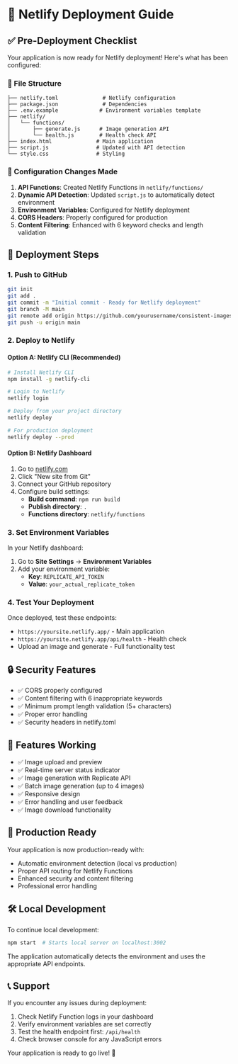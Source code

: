 # 🚀 Netlify Deployment Guide

## ✅ Pre-Deployment Checklist

Your application is now ready for Netlify deployment! Here's what has been configured:

### 📁 File Structure
```
├── netlify.toml              # Netlify configuration
├── package.json              # Dependencies
├── .env.example             # Environment variables template
├── netlify/
│   └── functions/
│       ├── generate.js      # Image generation API
│       └── health.js        # Health check API
├── index.html              # Main application
├── script.js               # Updated with API detection
└── style.css               # Styling
```

### 🔧 Configuration Changes Made

1. **API Functions**: Created Netlify Functions in `netlify/functions/`
2. **Dynamic API Detection**: Updated `script.js` to automatically detect environment
3. **Environment Variables**: Configured for Netlify deployment
4. **CORS Headers**: Properly configured for production
5. **Content Filtering**: Enhanced with 6 keyword checks and length validation

## 🚀 Deployment Steps

### 1. Push to GitHub
```bash
git init
git add .
git commit -m "Initial commit - Ready for Netlify deployment"
git branch -M main
git remote add origin https://github.com/yourusername/consistent-images.git
git push -u origin main
```

### 2. Deploy to Netlify

#### Option A: Netlify CLI (Recommended)
```bash
# Install Netlify CLI
npm install -g netlify-cli

# Login to Netlify
netlify login

# Deploy from your project directory
netlify deploy

# For production deployment
netlify deploy --prod
```

#### Option B: Netlify Dashboard
1. Go to [netlify.com](https://netlify.com)
2. Click "New site from Git"
3. Connect your GitHub repository
4. Configure build settings:
   - **Build command**: `npm run build`
   - **Publish directory**: `.`
   - **Functions directory**: `netlify/functions`

### 3. Set Environment Variables

In your Netlify dashboard:
1. Go to **Site Settings** → **Environment Variables**
2. Add your environment variable:
   - **Key**: `REPLICATE_API_TOKEN`
   - **Value**: `your_actual_replicate_token`

### 4. Test Your Deployment

Once deployed, test these endpoints:
- `https://yoursite.netlify.app/` - Main application
- `https://yoursite.netlify.app/api/health` - Health check
- Upload an image and generate - Full functionality test

## 🔒 Security Features

- ✅ CORS properly configured
- ✅ Content filtering with 6 inappropriate keywords
- ✅ Minimum prompt length validation (5+ characters)
- ✅ Proper error handling
- ✅ Security headers in netlify.toml

## 🎯 Features Working

- ✅ Image upload and preview
- ✅ Real-time server status indicator
- ✅ Image generation with Replicate API
- ✅ Batch image generation (up to 4 images)
- ✅ Responsive design
- ✅ Error handling and user feedback
- ✅ Image download functionality

## 📱 Production Ready

Your application is now production-ready with:
- Automatic environment detection (local vs production)
- Proper API routing for Netlify Functions
- Enhanced security and content filtering
- Professional error handling

## 🛠️ Local Development

To continue local development:
```bash
npm start  # Starts local server on localhost:3002
```

The application automatically detects the environment and uses the appropriate API endpoints.

## 📞 Support

If you encounter any issues during deployment:
1. Check Netlify Function logs in your dashboard
2. Verify environment variables are set correctly
3. Test the health endpoint first: `/api/health`
4. Check browser console for any JavaScript errors

Your application is ready to go live! 🎉
